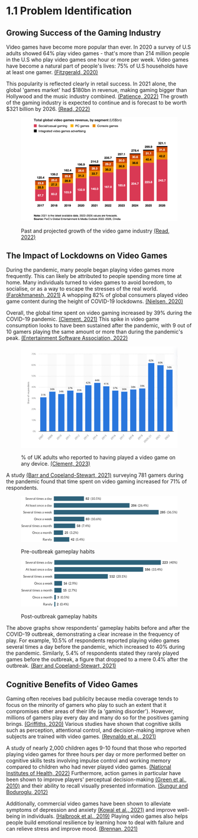 # 1.1 Problem Identification

## Growing Success of the Gaming Industry

Video games have become more popular than ever. In 2020 a survey of U.S adults showed 64% play video games - that's more than 214 million people in the U.S who play video games one hour or more per week. Video games have become a natural part of people's lives: 75% of U.S households have at least one gamer.  [(Fitzgerald, 2020)](../5-references/reference-list.md)

This popularity is reflected clearly in retail success. In 2021 alone, the global 'games market' had $180bn in revenue, making gaming bigger than Hollywood and the music industry combined. [(Patience, 2022)](../5-references/reference-list.md) The growth of the gaming industry is expected to continue and is forecast to be worth $321 billion by 2026. [(Read, 2022)](../5-references/reference-list.md)

<figure><img src="../.gitbook/assets/globalvideogamesrevenue.png" alt="" width="550"><figcaption><p>Past and projected growth of the video game industry <a href="../5-references/reference-list.md#problem-identification">(Read, 2022)</a></p></figcaption></figure>

## The Impact of Lockdowns on Video Games

During the pandemic, many people began playing video games more frequently. This can likely be attributed to people spending more time at home. Many individuals turned to video games to avoid boredom, to socialise, or as a way to escape the stresses of the real world. [(Farokhmanesh, 2021)](../5-references/reference-list.md) A whopping 82% of global consumers played video game content during the height of COVID-19 lockdowns. [(Nielsen, 2020)](../5-references/reference-list.md)

Overall, the global time spent on video gaming increased by 39% during the COVID-19 pandemic. [(Clement, 2021)](../5-references/reference-list.md) This spike in video game consumption looks to have been sustained after the pandemic, with 9 out of 10 gamers playing the same amount or more than during the pandemic's peak. [(Entertainment Software Association, 2022)](../5-references/reference-list.md)&#x20;

<figure><img src="../.gitbook/assets/gamingpenetrationintheuk.png" alt="" width="563"><figcaption><p>% of UK adults who reported to having played a video game on any device. <a href="../5-references/reference-list.md">(Clement, 2023)</a></p></figcaption></figure>

A study [(Barr and Copeland-Stewart, 2021)](../5-references/reference-list.md) surveying 781 gamers during the pandemic found that time spent on video gaming increased for 71% of respondents.

<figure><img src="../.gitbook/assets/preoutbreakhabits.jpeg" alt="" width="563"><figcaption><p>Pre-outbreak gameplay habits</p></figcaption></figure>

<figure><img src="../.gitbook/assets/postoutbreakhabits.jpeg" alt="" width="563"><figcaption><p>Post-outbreak gameplay habits</p></figcaption></figure>

The above graphs show respondents’ gameplay habits before and after the COVID-19 outbreak, demonstrating a clear increase in the frequency of play. For example, 10.5% of respondents reported playing video games several times a day before the pandemic, which increased to 40% during the pandemic. Similarly, 5.4% of respondents stated they rarely played games before the outbreak, a figure that dropped to a mere 0.4% after the outbreak. [(Barr and Copeland-Stewart, 2021)](../5-references/reference-list.md)

## Cognitive Benefits of Video Games

Gaming often receives bad publicity because media coverage tends to focus on the minority of gamers who play to such an extent that it compromises other areas of their life (a 'gaming disorder'). However, millions of gamers play every day and many do so for the positives gaming brings. [(Griffiths, 2020)](../5-references/reference-list.md) Various studies have shown that cognitive skills such as perception, attentional control, and decision-making improve when subjects are trained with video games. [(Reynaldo et al., 2021)](../5-references/reference-list.md)

A study of nearly 2,000 children ages 9-10 found that those who reported playing video games for three hours per day or more performed better on cognitive skills tests involving impulse control and working memory compared to children who had never played video games. [(National Institutes of Health, 2022)](../5-references/reference-list.md) Furthermore, action games in particular have been shown to improve players' perceptual decision-making [(Green et al., 2010)](../5-references/reference-list.md) and their ability to recall visually presented information. [(Sungur and Boduroglu, 2012)](../5-references/reference-list.md)

Additionally, commercial video games have been shown to alleviate symptoms of depression and anxiety [(Kowal et al., 2021)](../5-references/reference-list.md) and improve well-being in individuals. [(Halbrook et al., 2019)](../5-references/reference-list.md) Playing video games also helps people build emotional resilience by learning how to deal with failure and can relieve stress and improve mood. [(Brennan, 2021)](../5-references/reference-list.md)
